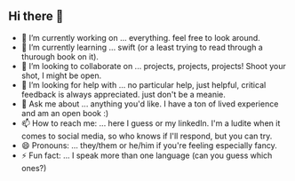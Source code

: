 ## Hi there 👋

- 🔭 I’m currently working on ... everything. feel free to look around. 
- 🌱 I’m currently learning ... swift (or a least trying to read through a thurough book on it). 
- 👯 I’m looking to collaborate on ... projects, projects, projects! Shoot your shot, I might be open. 
- 🤔 I’m looking for help with ... no particular help, just helpful, critical feedback is always appreciated. just don't be a meanie. 
- 💬 Ask me about ... anything you'd like. I have a ton of lived experience and am an open book :) 
- 📫 How to reach me: ... here I guess or my linkedIn. I'm a ludite when it comes to social media, so who knows if I'll respond, but you can try. 
- 😄 Pronouns: ... they/them or he/him if you're feeling especially fancy. 
- ⚡ Fun fact: ... I speak more than one language (can you guess which ones?) 

